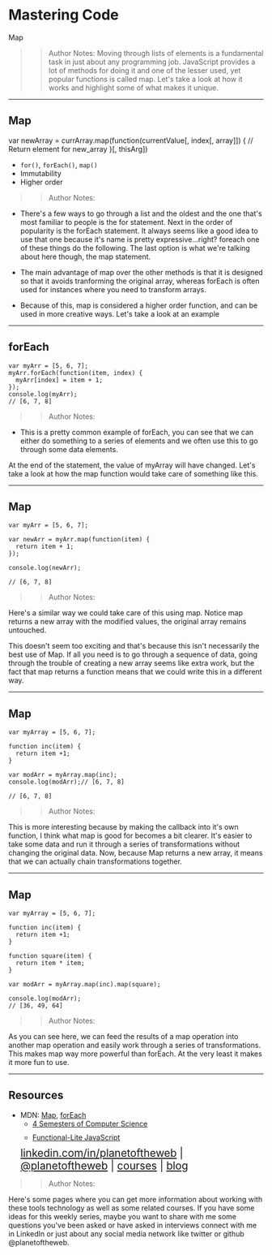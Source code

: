 <!-- .slide: data-state="title" -->

# Mastering Code
Map

> >Author Notes:
Moving through lists of elements is a fundamental task in just about any programming job. JavaScript provides a lot of methods for doing it and one of the lesser used, yet popular functions is called map. Let's take a look at how it works and highlight some of what makes it unique.

---

## Map

var newArray = currArray.map(function(currentValue[, index[, array]]) {
    // Return element for new_array
}[, thisArg])


- `for()`, `forEach()`, `map()`
- Immutability
- Higher order

> > Author Notes:

- There's a few ways to go through a list and the oldest and the one that's most familiar to people is the for statement. Next in the order of popularity is the forEach statement. It always seems like a good idea to use that one because it's name is pretty expressive...right? foreach one of these things do the following. The last option is what we're talking about here though, the map statement.

- The main advantage of map over the other methods is that it is designed so that it avoids tranforming the original array, whereas forEach is often used for instances where you need to transform arrays.

- Because of this, map is considered a higher order function, and can be used in more creative ways. Let's take a look at an example

---

## forEach

```
var myArr = [5, 6, 7];
myArr.forEach(function(item, index) {
  myArr[index] = item + 1;
});
console.log(myArr);
// [6, 7, 8]
```

> > Author Notes:

- This is a pretty common example of forEach, you can see that we can either do something to a series of elements and we often use this to go through some data elements.

At the end of the statement, the value of myArray will have changed. Let's take a look at how the map function would take care of something like this.

---

## Map

```
var myArr = [5, 6, 7];

var newArr = myArr.map(function(item) {
  return item + 1;
});

console.log(newArr);

// [6, 7, 8]
```

> > Author Notes:

Here's a similar way we could take care of this using map. Notice map returns a new array with the modified values, the original array remains untouched.

This doesn't seem too exciting and that's because this isn't necessarily the best use of Map. If all you need is to go through a sequence of data, going through the trouble of creating a new array seems like extra work, but the fact that map returns a function means that we could write this in a different way.

---

## Map

```
var myArray = [5, 6, 7];

function inc(item) {
  return item +1;
}

var modArr = myArray.map(inc);
console.log(modArr);// [6, 7, 8]

// [6, 7, 8]
```

> > Author Notes:

This is more interesting because by making the callback into it's own function, I think what map is good for becomes a bit clearer. It's easier to take some data and run it through a series of transformations without changing the original data. Now, because Map returns a new array, it means that we can actually chain transformations together.

---

## Map

```
var myArray = [5, 6, 7];

function inc(item) {
  return item +1;
}

function square(item) {
  return item * item;
}

var modArr = myArray.map(inc).map(square);

console.log(modArr);
// [36, 49, 64]
```

> > Author Notes:

As you can see here, we can feed the results of a map operation into another map operation and easily work through a series of transformations. This makes map way more powerful than forEach. At the very least it makes it more fun to use.



---
## Resources
<ul>
  <li>MDN: <a href="https://developer.mozilla.org/en-US/docs/Web/JavaScript/Reference/Global_Objects/Array/map">Map</a>, <a href="https://developer.mozilla.org/en-US/docs/Web/JavaScript/Reference/Global_Objects/Array/forEach">forEach</a></li>
  <li style="list-style: none;">
    <ul>
      <li style="margin-bottom: 10px"><a href="https://www.linkedin.com/learning/four-semesters-of-computer-science-in-5-hours">4 Semesters of Computer Science</a></li>
      <li style="margin-bottom: 10px"><a href="https://www.linkedin.com/learning/functional-lite-javascript">Functional-Lite JavaScript</a></li>
    </ul>
  </li>
  <li style="list-style: none; font-size: 1.3rem;"><a href="hhttps://www.linkedin.com/in/planetoftheweb">linkedin.com/in/planetoftheweb</a> | <a href="https://www.twitter.com/planetoftheweb">@planetoftheweb</a> | <a href="https://www.linkedin.com/learning/instructors/ray-villalobos">courses</a> | <a href="https://raybo.org">blog</a></li>
</ul>

> > Author Notes:

Here's some pages where you can get more information about working with these tools technology as well as some related courses. If you have some ideas for this weekly series, maybe you want to share with me some questions you've been asked or have asked in interviews connect with me in LinkedIn or just about any social media network like twitter or github @planetoftheweb.
